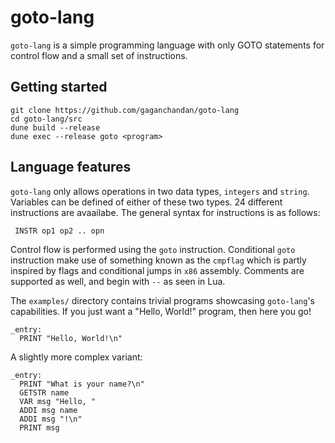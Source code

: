 # goto-lang
`goto-lang` is a simple programming language with only GOTO statements for control flow and a small set of instructions.

## Getting started
```
git clone https://github.com/gaganchandan/goto-lang
cd goto-lang/src
dune build --release
dune exec --release goto <program>
```

## Language features
`goto-lang` only allows operations in two data types, `integers` and `string`. Variables can be defined of either of these two types. 24 different instructions are avaailabe. The general syntax for instructions is as follows:

` INSTR op1 op2 .. opn`

Control flow is performed using the `goto` instruction. Conditional `goto` instruction make use of something known as the `cmpflag` which is partly inspired by flags and conditional jumps in `x86` assembly. Comments are supported as well, and begin with `--` as seen in Lua.

The `examples/` directory contains trivial programs showcasing `goto-lang`'s capabilities.
If you just want a "Hello, World!" program, then here you go!

```
_entry:
  PRINT "Hello, World!\n"
```

A slightly more complex variant:

```
_entry:
  PRINT "What is your name?\n"
  GETSTR name 
  VAR msg "Hello, "
  ADDI msg name
  ADDI msg "!\n"
  PRINT msg
```
